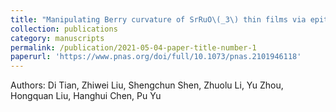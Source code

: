 ```yaml
---
title: "Manipulating Berry curvature of SrRuO\(_3\) thin films via epitaxial strain"
collection: publications
category: manuscripts
permalink: /publication/2021-05-04-paper-title-number-1
paperurl: 'https://www.pnas.org/doi/full/10.1073/pnas.2101946118'
---
```

Authors: Di Tian, Zhiwei Liu, Shengchun Shen, Zhuolu Li, Yu Zhou, Hongquan Liu, Hanghui Chen, Pu Yu


